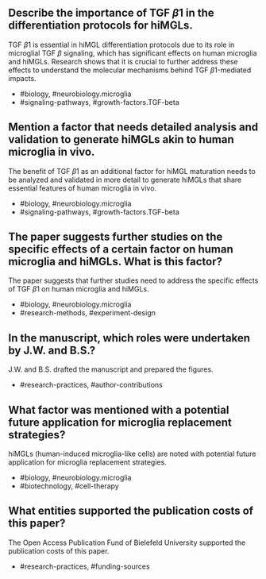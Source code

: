 ## Describe the importance of TGF $\beta 1$ in the differentiation protocols for hiMGLs.

TGF $\beta 1$ is essential in hiMGL differentiation protocols due to its role in microglial TGF $\beta$ signaling, which has significant effects on human microglia and hiMGLs. Research shows that it is crucial to further address these effects to understand the molecular mechanisms behind TGF $\beta 1$-mediated impacts.

- #biology, #neurobiology.microglia
- #signaling-pathways, #growth-factors.TGF-beta

## Mention a factor that needs detailed analysis and validation to generate hiMGLs akin to human microglia in vivo.

The benefit of TGF $\beta 1$ as an additional factor for hiMGL maturation needs to be analyzed and validated in more detail to generate hiMGLs that share essential features of human microglia in vivo.

- #biology, #neurobiology.microglia
- #signaling-pathways, #growth-factors.TGF-beta

## The paper suggests further studies on the specific effects of a certain factor on human microglia and hiMGLs. What is this factor?

The paper suggests that further studies need to address the specific effects of TGF $\beta 1$ on human microglia and hiMGLs.

- #biology, #neurobiology.microglia
- #research-methods, #experiment-design

## In the manuscript, which roles were undertaken by J.W. and B.S.?

J.W. and B.S. drafted the manuscript and prepared the figures.

- #research-practices, #author-contributions

## What factor was mentioned with a potential future application for microglia replacement strategies?

hiMGLs (human-induced microglia-like cells) are noted with potential future application for microglia replacement strategies.

- #biology, #neurobiology.microglia
- #biotechnology, #cell-therapy

## What entities supported the publication costs of this paper?

The Open Access Publication Fund of Bielefeld University supported the publication costs of this paper.

- #research-practices, #funding-sources